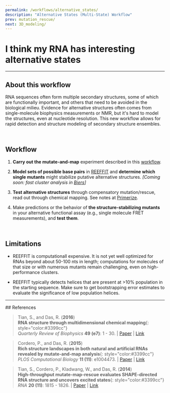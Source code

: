```yaml
---
permalink: /workflows/alternative_states/
description: "Alternative States (Multi-State) Workflow"
prev: mutation_rescue/
next: 3D_modeling/
---
```


# I think my RNA has interesting alternative states

<hr/>

## About this workflow

RNA sequences often form multiple secondary structures, some of which are functionally important, and others that need to be avoided in the biological milieu. Evidence for alternative structures often comes from single-molecule biophysics measurements or NMR, but it's hard to model the structures, even at nucleotide resolution. This new workflow allows for rapid detection and structure modeling of secondary structure ensembles.

<br/>

## Workflow

1. **Carry out the mutate-and-map** experiment described in this [workflow](/workflows/2D_modeling/). 

2. **Model sets of possible base pairs** in [REEFFIT](/REEFFIT/) and <b>determine which single mutants</b> might stabilize putative alternative structures. *[Coming soon: fast cluster analysis in [Biers](/Biers/)]*

3. **Test alternative structures** through compensatory mutation/rescue, read out through chemical mapping. See notes at [Primerize](/Primerize/).

4. Make predictions or the behavior of **the structure-stabilizing mutants** in your alternative functional assay (e.g., single molecule FRET measurements), and **test them**.

<br/>

## Limitations

+ REEFFIT is computationall expensive. It is not yet well optimized for RNAs beyond about 50-100 nts in length; computations for molecules of that size or with numerous mutants remain challenging, even on high-performance clusters.

+ REEFFIT typically detects helices that are present at >10% population in the starting sequence. Make sure to get bootstrapping error estimates to evaluate the significance of low population helices. 

<hr/>
## References

>Tian, S., and Das, R. (**2016**)<br/>
>**RNA structure through multidimensional chemical mapping**{: style="color:#3399cc"}<br/>
>*Quarterly Review of Biophysics* **49 (e7)**: 1 - 30. | [Paper](https://daslab.stanford.edu/site_data/pub_pdf/2016_Tian_QRB.pdf) | [Link](http://journals.cambridge.org/action/displayAbstract?fromPage=online&aid=10242118&fulltextType=RV&fileId=S0033583516000020)

>Cordero, P., and Das, R. (**2015**)<br/>
>**Rich structure landscapes in both natural and artificial RNAs revealed by mutate-and-map analysis**{: style="color:#3399cc"}<br/>
>*PLOS Computational Biology* **11 (11)**: e1004473. | [Paper](https://daslab.stanford.edu/site_data/pub_pdf/2015_Cordero_PLOSComptBiol.pdf) | [Link](http://journals.plos.org/ploscompbiol/article?id=10.1371/journal.pcbi.1004473)

>Tian, S., Cordero, P., Kladwang, W., and Das, R. (**2014**)<br/> 
>**High-throughput mutate-map-rescue evaluates SHAPE-directed RNA structure and uncovers excited states**{: style="color:#3399cc"}<br/>
>*RNA* **20 (11)**: 1815 - 1826. | [Paper](https://daslab.stanford.edu/site_data/pub_pdf/2014_Tian_RNA.pdf) | [Link](http://rnajournal.cshlp.org/content/20/11/1815)
